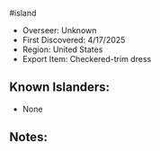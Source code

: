 #island
- Overseer: Unknown
- First Discovered: 4/17/2025
- Region: United States
- Export Item: Checkered-trim dress

## Known Islanders:
- None

## Notes: 